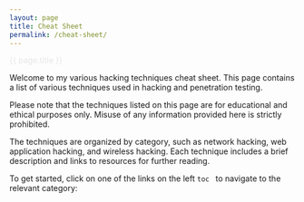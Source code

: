 ```yaml
---
layout: page
title: Cheat Sheet
permalink: /cheat-sheet/
---
```

<div class="col-sm-3">
          <div class="sticky-top">
              <p>
                <a href="#" style="color: #e6e6e6; text-decoration: none;">{{ page.title }}</a>
              </p>
            <nav id="toc" data-toggle="toc"></nav>
          </div>
        </div>
        
Welcome to my various hacking techniques cheat sheet. This page contains a list of various techniques used in hacking and penetration testing.

Please note that the techniques listed on this page are for educational and ethical purposes only. Misuse of any information provided here is strictly prohibited.

The techniques are organized by category, such as network hacking, web application hacking, and wireless hacking. Each technique includes a brief description and links to resources for further reading.

To get started, click on one of the links on the left `toc ` to navigate to the relevant category:
